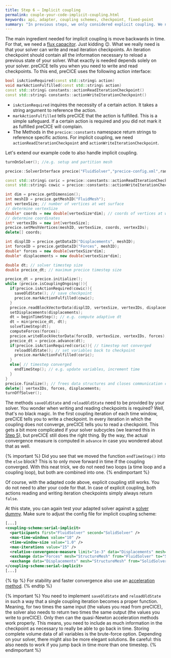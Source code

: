 ```yaml
---
title: Step 6 – Implicit coupling
permalink: couple-your-code-implicit-coupling.html
keywords: api, adapter, coupling schemes, checkpoint, fixed-point
summary: "In previous steps, we only considered explicit coupling. We now move onto implicit coupling, so sub-iterating each timestep multiple times until a convergence threshold is reached. This stabilzes strongly-coupled problems."
---
```


The main ingredient needed for implicit coupling is move backwards in time. For that, we need a [flux capacitor](https://www.youtube.com/watch?v=VcZe8_RZO8c). Just kidding :wink:. What we really need is that your solver can write and read iteration checkpoints. An iteration checkpoint should contain all the information necessary to reload a previous state of your solver. What exactly is needed depends solely on your solver. preCICE tells you when you need to write and read checkpoints. To this end, preCICE uses the following action interface:

```cpp
bool isActionRequired(const std::string& action)
void markActionFulfilled(const std::string& action)
const std::string& constants::actionReadIterationCheckpoint()
const std::string& constants::actionWriteIterationCheckpoint()
```

* `isActionRequired` inquires the necessity of a certain action. It takes a string argument to reference the action.
* `markActionFulfilled` tells preCICE that the action is fulfilled. This is a simple safeguard. If a certain action is required and you did not mark it as fulfilled preCICE will complain.
* The Methods in the `precice::constants` namespace return strings to reference specific actions. For implicit coupling, we need `actionReadIterationCheckpoint` and `actionWriteIterationCheckpoint`.

Let's extend our example code to also handle implicit coupling.

```cpp
turnOnSolver(); //e.g. setup and partition mesh 

precice::SolverInterface precice("FluidSolver","precice-config.xml",rank,size); // constructor

const std::string& coric = precice::constants::actionReadIterationCheckpoint(); 
const std::string& cowic = precice::constants::actionWriteIterationCheckpoint();

int dim = precice.getDimension();
int meshID = precice.getMeshID("FluidMesh");
int vertexSize; // number of vertices at wet surface 
// determine vertexSize
double* coords = new double[vertexSize*dim]; // coords of vertices at wet surface 
// determine coordinates
int* vertexIDs = new int[vertexSize];
precice.setMeshVertices(meshID, vertexSize, coords, vertexIDs); 
delete[] coords;

int displID = precice.getDataID("Displacements", meshID); 
int forceID = precice.getDataID("Forces", meshID); 
double* forces = new double[vertexSize*dim];
double* displacements = new double[vertexSize*dim];

double dt; // solver timestep size
double precice_dt; // maximum precice timestep size
```

```cpp
precice_dt = precice.initialize();
while (precice.isCouplingOngoing()){
  if(precice.isActionRequired(cowic)){
    saveOldState(); // save checkpoint
    precice.markActionFulfilled(cowic);
  }
  precice.readBlockVectorData(displID, vertexSize, vertexIDs, displacements);
  setDisplacements(displacements);
  dt = beginTimeStep(); // e.g. compute adaptive dt 
  dt = min(precice_dt, dt);
  solveTimeStep(dt);
  computeForces(forces);
  precice.writeBlockVectorData(forceID, vertexSize, vertexIDs, forces);
  precice_dt = precice.advance(dt);
  if(precice.isActionRequired(coric)){ // timestep not converged
    reloadOldState(); // set variables back to checkpoint
    precice.markActionFulfilled(coric);
  }
  else{ // timestep converged
    endTimeStep(); // e.g. update variables, increment time
  }
}
precice.finalize(); // frees data structures and closes communication channels
delete[] vertexIDs, forces, displacements;
turnOffSolver();
```

The methods `saveOldState` and `reloadOldState` need to be provided by your solver. You wonder when writing and reading checkpoints is required? Well, that's no black magic. In the first coupling iteration of each time window, preCICE tells you to write a checkpoint. In every iteration in which the coupling does not converge, preCICE tells you to read a checkpoint. This gets a bit more complicated if your solver subcycles (we learned this in [Step 5](couple-your-code-timestep-sizes)), but preCICE still does the right thing. By the way, the actual convergence measure is computed in `advance` in case you wondered about that as well.

{% important %}
Did you see that we moved the function `endTimeStep()` into the `else` block? This is to only move forward in time if the coupling converged. With this neat trick, we do not need two loops (a time loop and a coupling loop), but both are combined into one.
{% endimportant %}

Of course, with the adapted code above, explicit coupling still works. You do not need to alter your code for that. In case of explicit coupling, both actions reading and writing iteration checkpoints simply always return `false`.

At this state, you can again test your adapted solver against a [solver dummy](couple-your-code-prerequisites#application-programming-interface). Make sure to adjust the config file for implicit coupling scheme:

```xml
[...]
<coupling-scheme:serial-implicit>
  <participants first="FluidSolver" second="SolidSolver" />
  <max-time-windows value="10" />
  <time-window-size value="1.0" />
  <max-iterations value="15" />
  <relative-convergence-measure limit="1e-3" data="Displacements" mesh="StructureMesh"/>
  <exchange data="Forces" mesh="StructureMesh" from="FluidSolver" to="SolidSolver" />
  <exchange data="Displacements" mesh="StructureMesh" from="SolidSolver" to="FluidSolver"/>
</coupling-scheme:serial-implicit>
[...]
```

{% tip %}
For stability and faster convergence also use an [acceleration method](configuration-acceleration).
{% endtip %}

{% important %}
You need to implement `saveOldState` and `reloadOldState` in such a way that a single coupling iteration becomes a proper function. Meaning, for two times the same input (the values you read from preCICE), the solver also needs to return two times the same output (the values you write to preCICE). Only then can the quasi-Newton acceleration methods work properly. This means, you need to include as much information in the checkpoint as necessary to really be able to go back in time. Storing complete volume data of all variables is the brute-force option. Depending on your solver, there might also be more elegant solutions. Be careful: this also needs to work if you jump back in time more than one timestep.
{% endimportant %}
